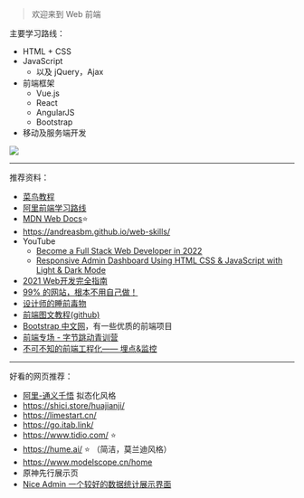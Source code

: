 
> 欢迎来到 Web 前端

主要学习路线：
- HTML + CSS
- JavaScript 
  - 以及 jQuery，Ajax
- 前端框架
  - Vue.js
  - React
  - AngularJS
  - Bootstrap
- 移动及服务端开发


<img src="https://img-1301102143.cos.ap-beijing.myqcloud.com/20230329235356.png">

------------------

推荐资料：
- [菜鸟教程](https://www.runoob.com/)
- [阿里前端学习路线](https://edu.aliyun.com/roadmap/frontend)
- [MDN Web Docs](https://developer.mozilla.org/zh-CN/docs/Learn)⭐
- https://andreasbm.github.io/web-skills/
- YouTube
  - [Become a Full Stack Web Developer in 2022](https://www.youtube.com/watch?v=xORdz1Hi9Gc)
  - [Responsive Admin Dashboard Using HTML CSS & JavaScript with Light & Dark Mode](https://www.youtube.com/watch?v=BOF79TAIkYQ)
- [2021 Web开发完全指南](https://www.bilibili.com/video/BV11p4y1H7eu)
- [99% 的网站，根本不用自己做！](https://www.bilibili.com/video/BV1CM4y137kF)
- [设计师的睡前毒物](https://space.bilibili.com/606305397)
- [前端图文教程(github)](https://github.com/qianguyihao/Web)
- [Bootstrap 中文网](https://www.bootcss.com/)，有一些优质的前端项目
- [前端专场 - 字节跳动青训营](https://juejin.cn/post/7196393365314322489)
- [不可不知的前端工程化—— 埋点&监控](https://juejin.cn/post/7247770501324996664)

---------------------

好看的网页推荐：
- [阿里-通义千悟](https://tingwu.aliyun.com/home?cid=20) 拟态化风格
- https://shici.store/huajianji/
- https://limestart.cn/
- https://go.itab.link/
- https://www.tidio.com/ ⭐
- https://hume.ai/ ⭐ （简洁，莫兰迪风格）
- https://www.modelscope.cn/home
- 原神先行展示页
- [Nice Admin 一个较好的数据统计展示界面](https://bootstrapmade.com/nice-admin-bootstrap-admin-html-template/)